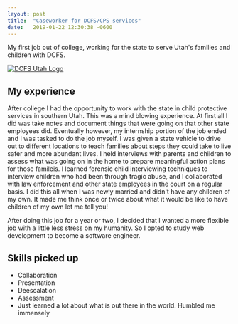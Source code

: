 ```yaml
---
layout: post
title:  "Caseworker for DCFS/CPS services"
date:   2019-01-22 12:30:38 -0600
---
```


My first job out of college, working for the state to serve Utah's families and children with DCFS.

<a href="https://dcfs.utah.gov/" target="_blank" rel="nofollow">
  <img src="{{site.baseurl}}/assets/dcfs.png" alt="DCFS Utah Logo">
</a>

## My experience

After college I had the opportunity to work with the state in child protective services in southern Utah. This was a mind blowing experience. At first all I did was take notes and document things that were going on that other state employees did. Eventually however, my internship portion of the job ended and I was tasked to do the job myself. I was given a state vehicle to drive out to different locations to teach families about steps they could take to live safer and more abundant lives. I held interviews with parents and children to assess what was going on in the home to prepare meaningful action plans for those famileis. I learned forensic child interviewing techniques to interview children who had been through tragic abuse, and I collaborated with law enforcement and other state employees in the court on a regular basis. I did this all when I was newly married and didn't have any children of my own. It made me think once or twice about what it would be like to have children of my own let me tell you! 

After doing this job for a year or two, I decided that I wanted a more flexible job with a little less stress on my humanity. So I opted to study web development to become a software engineer. 

## Skills picked up

- Collaboration
- Presentation 
- Deescalation
- Assessment
- Just learned a lot about what is out there in the world. Humbled me immensely

